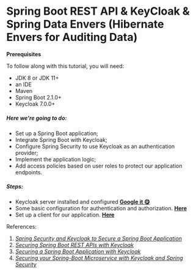 # Spring Boot REST API & KeyCloak & Spring Data Envers (Hibernate Envers for Auditing Data)

**Prerequisites**

To follow along with this tutorial, you will need:

- JDK 8 or JDK 11+
- an IDE
- Maven
- Spring Boot 2.1.0+
- Keycloak 7.0.0+


##### Here we're going to do:

- Set up a Spring Boot application;
- Integrate Spring Boot with Keycloak;
- Configure Spring Security to use Keycloak as an authentication provider;
- Implement the application logic;
- Add access policies based on user roles to protect our application endpoints.

##### Steps:

- Keycloak server installed and configured [**Google it 😋**](https://www.thomasvitale.com/introducing-keycloak-identity-access-management/)
- Some basic configuration for authentication and authorization. [**Here**](https://www.thomasvitale.com/keycloak-configuration-authentication-authorisation/)
- Set up a client for our application. [**Here**](https://www.thomasvitale.com/keycloak-authentication-flow-sso-client/)









References:
1. [_Spring Security and Keycloak to Secure a Spring Boot Application_](https://www.thomasvitale.com/spring-security-keycloak/)
2. [_Securing Spring Boot REST APIs with Keycloak_](https://medium.com/devops-dudes/securing-spring-boot-rest-apis-with-keycloak-1d760b2004e)
3. [_Securing a Spring Boot Application with Keycloak_](https://www.thomasvitale.com/spring-boot-keycloak-security/)
4. [_Securing your Spring-Boot Microservice with Keycloak and Spring Security_](https://medium.com/@ubakaugonna2/securing-your-spring-boot-microservice-with-keycloak-and-spring-security-518bd4e5a25a)

